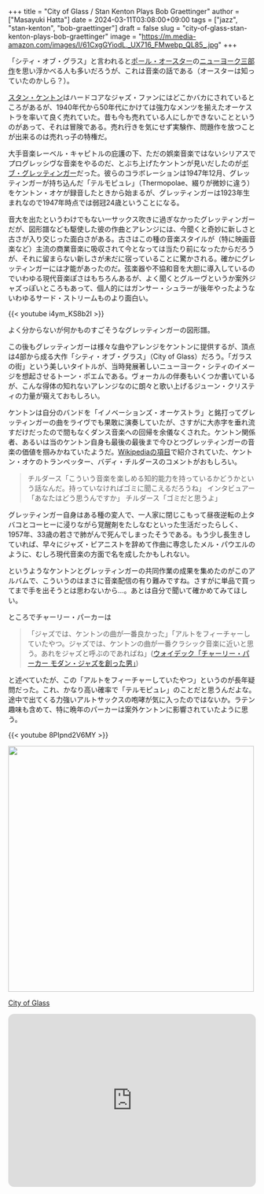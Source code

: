 +++
title = "City of Glass / Stan Kenton Plays Bob Graettinger"
author = ["Masayuki Hatta"]
date = 2024-03-11T03:08:00+09:00
tags = ["jazz", "stan-kenton", "bob-graettinger"]
draft = false
slug = "city-of-glass-stan-kenton-plays-bob-graettinger"
image = "https://m.media-amazon.com/images/I/61CxgGYiodL._UX716_FMwebp_QL85_.jpg"
+++

「シティ・オブ・グラス」と言われると[ポール・オースター](https://ja.wikipedia.org/wiki/%E3%83%9D%E3%83%BC%E3%83%AB%E3%83%BB%E3%82%AA%E3%83%BC%E3%82%B9%E3%82%BF%E3%83%BC)の[ニューヨーク三部作](https://ja.wikipedia.org/wiki/%E3%83%8B%E3%83%A5%E3%83%BC%E3%83%A8%E3%83%BC%E3%82%AF%E4%B8%89%E9%83%A8%E4%BD%9C)を思い浮かべる人も多いだろうが、これは音楽の話である（オースターは知っていたのかしら？）。

[スタン・ケントン](https://ja.wikipedia.org/wiki/%E3%82%B9%E3%82%BF%E3%83%B3%E3%83%BB%E3%82%B1%E3%83%B3%E3%83%88%E3%83%B3)はハードコアなジャズ・ファンにはどこかバカにされているところがあるが、1940年代から50年代にかけては強力なメンツを揃えたオーケストラを率いて良く売れていた。昔も今も売れている人にしかできないことというのがあって、それは冒険である。売れ行きを気にせず実験作、問題作を放つことが出来るのは売れっ子の特権だ。

大手音楽レーベル・キャピトルの庇護の下、ただの娯楽音楽ではないシリアスでプログレッシヴな音楽をやるのだ、とぶち上げたケントンが見いだしたのが[ボブ・グレッティンガー](https://en.wikipedia.org/wiki/Robert_Graettinger)だった。彼らのコラボレーションは1947年12月、グレッティンガーが持ち込んだ「テルモピュレ」（Thermopolae、綴りが微妙に違う）をケントン・オケが録音したときから始まるが、グレッティンガーは1923年生まれなので1947年時点では弱冠24歳ということになる。

音大を出たというわけでもない一サックス吹きに過ぎなかったグレッティンガーだが、図形譜なども駆使した彼の作曲とアレンジには、今聞くと奇妙に新しさと古さが入り交じった面白さがある。古さはこの種の音楽スタイルが（特に映画音楽など）主流の商業音楽に吸収されて今となっては当たり前になったからだろうが、それに留まらない新しさが未だに宿っていることに驚かされる。確かにグレッティンガーには才能があったのだ。弦楽器や不協和音を大胆に導入しているのでいわゆる現代音楽ぽさはもちろんあるが、よく聞くとグルーヴというか案外ジャズっぽいところもあって、個人的にはガンサー・シュラーが後年やったようないわゆるサード・ストリームものより面白い。

{{< youtube i4ym_KS8b2I >}}

よく分からないが何かものすごそうなグレッティンガーの図形譜。

この後もグレッティンガーは様々な曲やアレンジをケントンに提供するが、頂点は4部から成る大作「シティ・オブ・グラス」（City of Glass）だろう。「ガラスの街」という美しいタイトルが、当時発展著しいニューヨーク・シティのイメージを想起させるトーン・ポエムである。ヴォーカルの伴奏もいくつか書いているが、こんな得体の知れないアレンジなのに朗々と歌い上げるジューン・クリスティの力量が窺えておもしろい。

ケントンは自分のバンドを「イノベーションズ・オーケストラ」と銘打ってグレッティンガーの曲をライヴでも果敢に演奏していたが、さすがに大赤字を垂れ流すだけだったので間もなくダンス音楽への回帰を余儀なくされた。ケントン関係者、あるいは当のケントン自身も最後の最後まで今ひとつグレッティンガーの音楽の価値を掴みかねていたようだ。[Wikipediaの項目](https://en.wikipedia.org/wiki/City_of_Glass_(Stan_Kenton_album))で紹介されていた、ケントン・オケのトランペッター、バディ・チルダースのコメントがおもしろい。

> チルダース「こういう音楽を楽しめる知的能力を持っているかどうかという話なんだ。持っていなければゴミに聞こえるだろうね」
> インタビュアー「あなたはどう思うんですか」
> チルダース「ゴミだと思うよ」

グレッティンガー自身はある種の変人で、一人家に閉じこもって昼夜逆転の上タバコとコーヒーに浸りながら覚醒剤をたしなむといった生活だったらしく、1957年、33歳の若さで肺がんで死んでしまったそうである。もう少し長生きしていれば、早々にジャズ・ピアニストを辞めて作曲に専念したメル・パウエルのように、むしろ現代音楽の方面で名を成したかもしれない。

というようなケントンとグレッティンガーの共同作業の成果を集めたのがこのアルバムで、こういうのはまさに音楽配信の有り難みですね。さすがに単品で買ってまで手を出そうとは思わないから…。あとは自分で聞いて確かめてみてほしい。

ところでチャーリー・パーカーは

> 「ジャズでは、ケントンの曲が一番良かった」「アルトをフィーチャーしていたやつ。ジャズでは、ケントンの曲が一番クラシック音楽に近いと思う。あれをジャズと呼ぶのであればね」([ウォイデック「チャーリー・パーカー モダン・ジャズを創った男」](https://amzn.to/3VaQmOa))

と述べていたが、この「アルトをフィーチャーしていたやつ」というのが長年疑問だった。これ、かなり高い確率で「テルモピュレ」のことだと思うんだよな。途中で出てくる力強いアルトサックスの咆哮が気に入ったのではないか。ラテン趣味も含めて、特に晩年のパーカーは案外ケントンに影響されていたように思う。

{{< youtube 8PIpnd2V6MY >}}

<p><a href="https://amzn.to/4a6fvhn"><img width="500px" src="https://images-na.ssl-images-amazon.com/images/P/B000005GZJ.09.LZZZZZZZ"></a></p> <p><a href="https://amzn.to/4a6fvhn" target="_blank" rel="nofollow">City of Glass</a></p>

<iframe style="border-radius:12px" src="https://open.spotify.com/embed/album/0lop2Jl2YDgjUF2A80R2aL?utm_source=generator" width="100%" height="352" frameBorder="0" allowfullscreen="" allow="autoplay; clipboard-write; encrypted-media; fullscreen; picture-in-picture" loading="lazy"></iframe>
